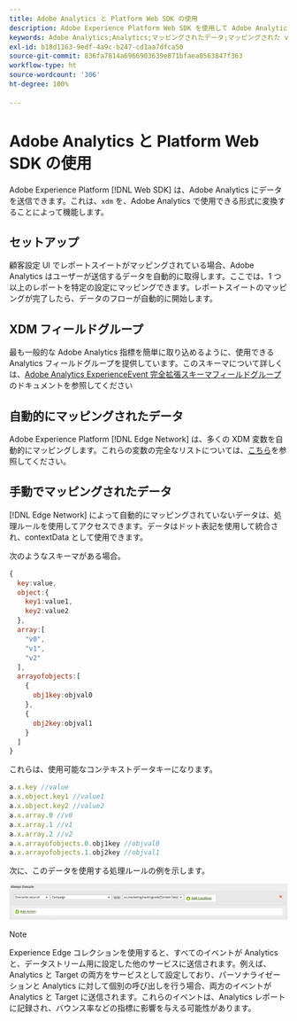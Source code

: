 ```yaml
---
title: Adobe Analytics と Platform Web SDK の使用
description: Adobe Experience Platform Web SDK を使用して Adobe Analytics にデータを送信する方法について説明します。
keywords: Adobe Analytics;Analytics;マッピングされたデータ;マッピングされた var;
exl-id: b18d1163-9edf-4a9c-b247-cd1aa7dfca50
source-git-commit: 836fa7814a6966903639e871bfaea0563847f363
workflow-type: ht
source-wordcount: '306'
ht-degree: 100%

---
```


# Adobe Analytics と Platform Web SDK の使用

Adobe Experience Platform [!DNL Web SDK] は、Adobe Analytics にデータを送信できます。これは、`xdm` を、Adobe Analytics で使用できる形式に変換することによって機能します。

## セットアップ

顧客設定 UI でレポートスイートがマッピングされている場合、Adobe Analytics はユーザーが送信するデータを自動的に取得します。ここでは、1 つ以上のレポートを特定の設定にマッピングできます。レポートスイートのマッピングが完了したら、データのフローが自動的に開始します。

## XDM フィールドグループ

最も一般的な Adobe Analytics 指標を簡単に取り込めるように、使用できる Analytics フィールドグループを提供しています。このスキーマについて詳しくは、[Adobe Analytics ExperienceEvent 完全拡張スキーマフィールドグループ](../../../xdm/field-groups/event/analytics-full-extension.md)のドキュメントを参照してください

## 自動的にマッピングされたデータ

Adobe Experience Platform [!DNL Edge Network] は、多くの XDM 変数を自動的にマッピングします。これらの変数の完全なリストについては、[こちら](automatically-mapped-vars.md)を参照してください。

## 手動でマッピングされたデータ

[!DNL Edge Network] によって自動的にマッピングされていないデータは、処理ルールを使用してアクセスできます。データはドット表記を使用して統合され、contextData として使用できます。

次のようなスキーマがある場合。

```javascript
{
  key:value,
  object:{
    key1:value1,
    key2:value2
  },
  array:[
    "v0",
    "v1",
    "v2"
  ],
  arrayofobjects:[
    {
      obj1key:objval0
    },
    {
      obj2key:objval1
    }
  ]
}
```

これらは、使用可能なコンテキストデータキーになります。

```javascript
a.x.key //value
a.x.object.key1 //value1
a.x.object.key2 //value2
a.x.array.0 //v0
a.x.array.1 //v1
a.x.array.2 //v2
a.x.arrayofobjects.0.obj1key //objval0
a.x.arrayofobjects.1.obj2key //objval1
```

次に、このデータを使用する処理ルールの例を示します。

![処理ルールインターフェイス](./assets/edge_analytics_processing_rules.png)

>[!NOTE]
>
>Experience Edge コレクションを使用すると、すべてのイベントが Analytics と、データストリーム用に設定した他のサービスに送信されます。例えば、Analytics と Target の両方をサービスとして設定しており、パーソナライゼーションと Analytics に対して個別の呼び出しを行う場合、両方のイベントが Analytics と Target に送信されます。これらのイベントは、Analytics レポートに記録され、バウンス率などの指標に影響を与える可能性があります。
